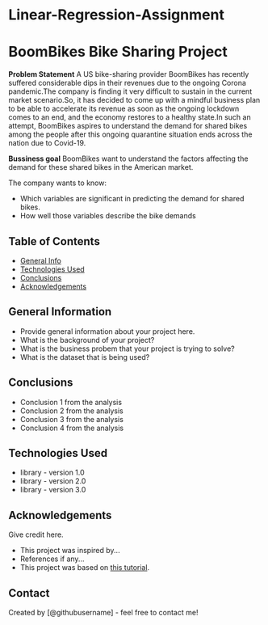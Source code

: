 # Linear-Regression-Assignment
# BoomBikes Bike Sharing Project
**Problem Statement**
A US bike-sharing provider BoomBikes has recently suffered considerable dips in their revenues due to the ongoing Corona pandemic.The company is finding it very difficult to sustain in the current market scenario.So, it has decided to come up with a mindful business plan to be able to accelerate its revenue as soon as the ongoing lockdown comes to an end, and the economy restores to a healthy state.In such an attempt, BoomBikes aspires to understand the demand for shared bikes among the people after this ongoing quarantine situation ends across the nation due to Covid-19.

**Bussiness goal**
BoomBikes want to understand the factors affecting the demand for these shared bikes in the American market.

The company wants to know:
* Which variables are significant in predicting the demand for shared bikes.
* How well those variables describe the bike demands


## Table of Contents
* [General Info](#general-information)
* [Technologies Used](#technologies-used)
* [Conclusions](#conclusions)
* [Acknowledgements](#acknowledgements)

<!-- You can include any other section that is pertinent to your problem -->

## General Information
- Provide general information about your project here.
- What is the background of your project?
- What is the business probem that your project is trying to solve?
- What is the dataset that is being used?

<!-- You don't have to answer all the questions - just the ones relevant to your project. -->

## Conclusions
- Conclusion 1 from the analysis
- Conclusion 2 from the analysis
- Conclusion 3 from the analysis
- Conclusion 4 from the analysis

<!-- You don't have to answer all the questions - just the ones relevant to your project. -->


## Technologies Used
- library - version 1.0
- library - version 2.0
- library - version 3.0

<!-- As the libraries versions keep on changing, it is recommended to mention the version of library used in this project -->

## Acknowledgements
Give credit here.
- This project was inspired by...
- References if any...
- This project was based on [this tutorial](https://www.example.com).


## Contact
Created by [@githubusername] - feel free to contact me!


<!-- Optional -->
<!-- ## License -->
<!-- This project is open source and available under the [... License](). -->

<!-- You don't have to include all sections - just the one's relevant to your project -->
